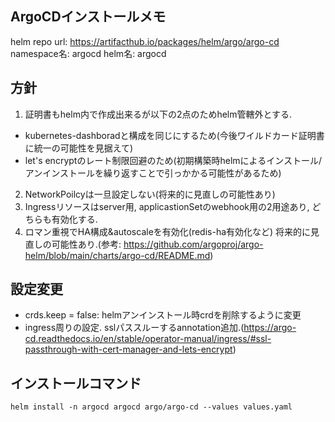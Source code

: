 ## ArgoCDインストールメモ
helm repo url: https://artifacthub.io/packages/helm/argo/argo-cd
namespace名: argocd
helm名: argocd

## 方針
1. 証明書もhelm内で作成出来るが以下の2点のためhelm管轄外とする.
- kubernetes-dashboradと構成を同じにするため(今後ワイルドカード証明書に統一の可能性を見据えて)
- let's encryptのレート制限回避のため(初期構築時helmによるインストール/アンインストールを繰り返すことで引っかかる可能性があるため)
2. NetworkPoilcyは一旦設定しない(将来的に見直しの可能性あり)
3. Ingressリソースはserver用, applicastionSetのwebhook用の2用途あり, どちらも有効化する.
4. ロマン重視でHA構成&autoscaleを有効化(redis-ha有効化など) 将来的に見直しの可能性あり.(参考: https://github.com/argoproj/argo-helm/blob/main/charts/argo-cd/README.md)

## 設定変更
- crds.keep = false: helmアンインストール時crdを削除するように変更
- ingress周りの設定. sslパススルーするannotation追加.(https://argo-cd.readthedocs.io/en/stable/operator-manual/ingress/#ssl-passthrough-with-cert-manager-and-lets-encrypt)


## インストールコマンド
```
helm install -n argocd argocd argo/argo-cd --values values.yaml
```
